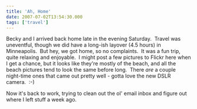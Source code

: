 ```yaml
---
title: 'Ah, Home'
date: 2007-07-02T13:54:30.000
tags: ['travel']
---
```


Becky and I arrived back home late in the evening Saturday.  Travel was uneventful, though we did have a long-ish layover (4.5 hours) in Minneapolis.  But hey, we got home, so no complaints.  It was a fun trip, quite relaxing and enjoyable.  I might post a few pictures to Flickr here when I get a chance, but it looks like they're mostly of the beach, and all the beach pictures tend to look the same before long.  There _are_ a couple night-time ones that came out pretty well - gotta love the new DSLR camera.  :-)

Now it's back to work, trying to clean out the ol' email inbox and figure out where I left stuff a week ago.
